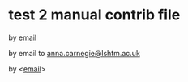 # test 2 manual contrib file

by [email](anna.carnegie@lshtm.ac.uk)

by email to <anna.carnegie@lshtm.ac.uk>

by <[email](anna.carnegie@lshtm.ac.uk)>
